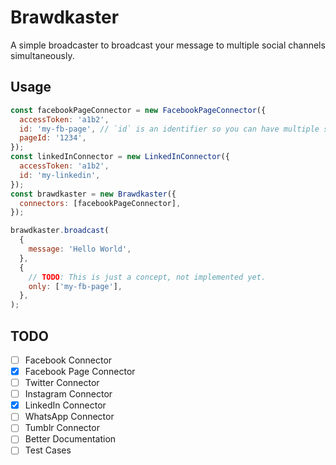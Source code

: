 # Brawdkaster

A simple broadcaster to broadcast your message to multiple social channels simultaneously.

## Usage

```javascript
const facebookPageConnector = new FacebookPageConnector({
  accessToken: 'a1b2',
  id: 'my-fb-page', // `id` is an identifier so you can have multiple same type of connectors
  pageId: '1234',
});
const linkedInConnector = new LinkedInConnector({
  accessToken: 'a1b2',
  id: 'my-linkedin',
});
const brawdkaster = new Brawdkaster({
  connectors: [facebookPageConnector],
});

brawdkaster.broadcast(
  {
    message: 'Hello World',
  },
  {
    // TODO: This is just a concept, not implemented yet.
    only: ['my-fb-page'],
  },
);
```

## TODO

- [ ] Facebook Connector
- [x] Facebook Page Connector
- [ ] Twitter Connector
- [ ] Instagram Connector
- [x] LinkedIn Connector
- [ ] WhatsApp Connector
- [ ] Tumblr Connector
- [ ] Better Documentation
- [ ] Test Cases
